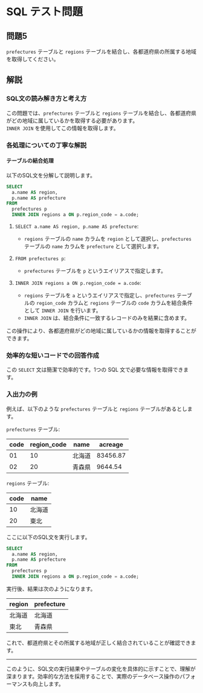 
# SQL テスト問題

## 問題5
`prefectures` テーブルと `regions` テーブルを結合し、各都道府県の所属する地域を取得してください。

## 解説

### SQL文の読み解き方と考え方

この問題では、`prefectures` テーブルと `regions` テーブルを結合し、各都道府県がどの地域に属しているかを取得する必要があります。<br>
`INNER JOIN` を使用してこの情報を取得します。

### 各処理についての丁寧な解説

#### テーブルの結合処理

以下のSQL文を分解して説明します。

```sql
SELECT
  a.name AS region,
  p.name AS prefecture
FROM
  prefectures p
  INNER JOIN regions a ON p.region_code = a.code;
```

1. `SELECT a.name AS region, p.name AS prefecture`:
   - `regions` テーブルの `name` カラムを `region` として選択し、`prefectures` テーブルの `name` カラムを `prefecture` として選択します。

2. `FROM prefectures p`:
   - `prefectures` テーブルを `p` というエイリアスで指定します。

3. `INNER JOIN regions a ON p.region_code = a.code`:
   - `regions` テーブルを `a` というエイリアスで指定し、`prefectures` テーブルの `region_code` カラムと `regions` テーブルの `code` カラムを結合条件として `INNER JOIN` を行います。
   - `INNER JOIN` は、結合条件に一致するレコードのみを結果に含めます。

この操作により、各都道府県がどの地域に属しているかの情報を取得することができます。

### 効率的な短いコードでの回答作成

この `SELECT` 文は簡潔で効率的です。1つの SQL 文で必要な情報を取得できます。

### 入出力の例

例えば、以下のような `prefectures` テーブルと `regions` テーブルがあるとします。

`prefectures` テーブル:

| code | region_code | name     | acreage  |
|------|-------------|----------|----------|
| 01   | 10          | 北海道   | 83456.87 |
| 02   | 20          | 青森県   | 9644.54  |

`regions` テーブル:

| code | name   |
|------|--------|
| 10   | 北海道 |
| 20   | 東北   |

ここに以下のSQL文を実行します。

```sql
SELECT
  a.name AS region,
  p.name AS prefecture
FROM
  prefectures p
  INNER JOIN regions a ON p.region_code = a.code;
```

実行後、結果は次のようになります。

| region  | prefecture |
|---------|------------|
| 北海道  | 北海道     |
| 東北    | 青森県     |

これで、都道府県とその所属する地域が正しく結合されていることが確認できます。

---

このように、SQL文の実行結果やテーブルの変化を具体的に示すことで、理解が深まります。効率的な方法を採用することで、実際のデータベース操作のパフォーマンスも向上します。
